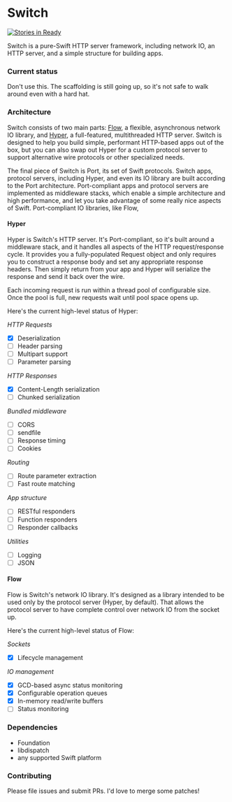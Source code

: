 # Switch

[![Stories in Ready](https://badge.waffle.io/piersadrian/switch.svg?label=ready&title=Ready)](http://waffle.io/piersadrian/switch)

Switch is a pure-Swift HTTP server framework, including network IO, an HTTP server, and a simple structure for building apps.

### Current status

Don't use this. The scaffolding is still going up, so it's not safe to walk around even with a hard hat.

### Architecture

Switch consists of two main parts: [Flow](#Flow), a flexible, asynchronous network IO library, and [Hyper](#Hyper), a full-featured, multithreaded HTTP server. Switch is designed to help you build simple, performant HTTP-based apps out of the box, but you can also swap out Hyper for a custom protocol server to support alternative wire protocols or other specialized needs.

The final piece of Switch is Port, its set of Swift protocols. Switch apps, protocol servers, including Hyper, and even its IO library are built according to the Port architecture. Port-compliant apps and protocol servers are implemented as middleware stacks, which enable a simple architecture and high performance, and let you take advantage of some really nice aspects of Swift. Port-compliant IO libraries, like Flow,

#### Hyper

Hyper is Switch's HTTP server. It's Port-compliant, so it's built around a middleware stack, and it handles all aspects of the HTTP request/response cycle. It provides you a fully-populated Request object and only requires you to construct a response body and set any appropriate response headers. Then simply return from your app and Hyper will serialize the response and send it back over the wire.

Each incoming request is run within a thread pool of configurable size. Once the pool is full, new requests wait until pool space opens up.

Here's the current high-level status of Hyper:

*HTTP Requests*

- [x] Deserialization
- [ ] Header parsing
- [ ] Multipart support
- [ ] Parameter parsing

*HTTP Responses*

- [x] Content-Length serialization
- [ ] Chunked serialization

*Bundled middleware*

- [ ] CORS
- [ ] sendfile
- [ ] Response timing
- [ ] Cookies

*Routing*

- [ ] Route parameter extraction
- [ ] Fast route matching

*App structure*

- [ ] RESTful responders
- [ ] Function responders
- [ ] Responder callbacks

*Utilities*

- [ ] Logging
- [ ] JSON

#### Flow

Flow is Switch's network IO library. It's designed as a library intended to be used only by the protocol server (Hyper, by default). That allows the protocol server to have complete control over network IO from the socket up.

Here's the current high-level status of Flow:

*Sockets*

- [x] Lifecycle management

*IO management*

- [x] GCD-based async status monitoring
- [x] Configurable operation queues
- [x] In-memory read/write buffers
- [ ] Status monitoring

### Dependencies

* Foundation
* libdispatch
* any supported Swift platform

### Contributing

Please file issues and submit PRs. I'd love to merge some patches!
